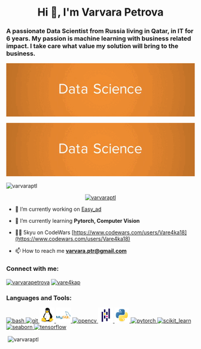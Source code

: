 <h1 align="center">Hi 👋, I'm Varvara Petrova</h1>
<h3 align="left">A passionate Data Scientist from Russia living in Qatar, in IT for 6 years. My passion is machine learning with business related impact. I take care what value my solution will bring to the business.</h3>

![](https://github.com/varvaraptl/varvaraptl/blob/main/HeavenlyTatteredGordonsetter-mobile.gif)

<p style="text-align:center;"><img src="https://github.com/varvaraptl/varvaraptl/blob/main/HeavenlyTatteredGordonsetter-mobile.gif" alt="Logo"></p>

<p align="left"> <img src="https://komarev.com/ghpvc/?username=varvaraptl&label=Profile%20views&color=0e75b6&style=flat" alt="varvaraptl" /> </p>

<p align="center"> <a href="https://github.com/ryo-ma/github-profile-trophy"><img src="https://github-profile-trophy.vercel.app/?username=varvaraptl" alt="varvaraptl" /></a> </p>

- 🔭 I’m currently working on [Easy_ad](https://github.com/varvaraptl/Our_Poject)

- 🌱 I’m currently learning **Pytorch, Computer Vision**

- 👨‍💻 5kyu on CodeWars [https://www.codewars.com/users/Vare4ka18](https://www.codewars.com/users/Vare4ka18)

- 📫 How to reach me **varvara.ptr@gmail.com**

<h3 align="left">Connect with me:</h3>
<p align="left">
<a href="https://kaggle.com/varvarapetrova" target="blank"><img align="center" src="https://raw.githubusercontent.com/rahuldkjain/github-profile-readme-generator/master/src/images/icons/Social/kaggle.svg" alt="varvarapetrova" height="30" width="40" /></a>
<a href="https://instagram.com/vare4kap" target="blank"><img align="center" src="https://raw.githubusercontent.com/rahuldkjain/github-profile-readme-generator/master/src/images/icons/Social/instagram.svg" alt="vare4kap" height="30" width="40" /></a>
</p>

<h3 align="left">Languages and Tools:</h3>
<p align="left"> <a href="https://www.gnu.org/software/bash/" target="_blank" rel="noreferrer"> <img src="https://www.vectorlogo.zone/logos/gnu_bash/gnu_bash-icon.svg" alt="bash" width="40" height="40"/> </a> <a href="https://git-scm.com/" target="_blank" rel="noreferrer"> <img src="https://www.vectorlogo.zone/logos/git-scm/git-scm-icon.svg" alt="git" width="40" height="40"/> </a> <a href="https://www.linux.org/" target="_blank" rel="noreferrer"> <img src="https://raw.githubusercontent.com/devicons/devicon/master/icons/linux/linux-original.svg" alt="linux" width="40" height="40"/> </a> <a href="https://www.mysql.com/" target="_blank" rel="noreferrer"> <img src="https://raw.githubusercontent.com/devicons/devicon/master/icons/mysql/mysql-original-wordmark.svg" alt="mysql" width="40" height="40"/> </a> <a href="https://opencv.org/" target="_blank" rel="noreferrer"> <img src="https://www.vectorlogo.zone/logos/opencv/opencv-icon.svg" alt="opencv" width="40" height="40"/> </a> <a href="https://pandas.pydata.org/" target="_blank" rel="noreferrer"> <img src="https://raw.githubusercontent.com/devicons/devicon/2ae2a900d2f041da66e950e4d48052658d850630/icons/pandas/pandas-original.svg" alt="pandas" width="40" height="40"/> </a> <a href="https://www.python.org" target="_blank" rel="noreferrer"> <img src="https://raw.githubusercontent.com/devicons/devicon/master/icons/python/python-original.svg" alt="python" width="40" height="40"/> </a> <a href="https://pytorch.org/" target="_blank" rel="noreferrer"> <img src="https://www.vectorlogo.zone/logos/pytorch/pytorch-icon.svg" alt="pytorch" width="40" height="40"/> </a> <a href="https://scikit-learn.org/" target="_blank" rel="noreferrer"> <img src="https://upload.wikimedia.org/wikipedia/commons/0/05/Scikit_learn_logo_small.svg" alt="scikit_learn" width="40" height="40"/> </a> <a href="https://seaborn.pydata.org/" target="_blank" rel="noreferrer"> <img src="https://seaborn.pydata.org/_images/logo-mark-lightbg.svg" alt="seaborn" width="40" height="40"/> </a> <a href="https://www.tensorflow.org" target="_blank" rel="noreferrer"> <img src="https://www.vectorlogo.zone/logos/tensorflow/tensorflow-icon.svg" alt="tensorflow" width="40" height="40"/> </a> </p>

<p>&nbsp;<img align="center" src="https://github-readme-stats.vercel.app/api?username=varvaraptl&show_icons=true&locale=en" alt="varvaraptl" /></p>
